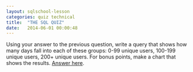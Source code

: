 ```yaml
---
layout: sqlschool-lesson
categories: quiz technical
title:  "THE SQL QUIZ"
date:   2014-06-01 00:00:48
---
```


Using your answer to the previous question, write a query that shows how many days fall into each of these groups: 0-99 unique users, 100-199 unique users, 200+ unique users. For bonus points, make a chart that shows the results. [Answer here](https://modeanalytics.com/tutorial/reports/f21a6ca54773).
